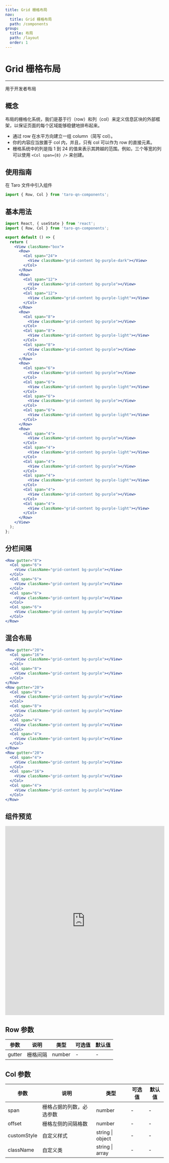 ```yaml
---
title: Grid 栅格布局
nav:
  title: Grid 栅格布局
  path: /components
group:
  title: 布局
  path: /layout
  order: 1
---
```


# Grid 栅格布局

---

用于开发者布局

## 概念

布局的栅格化系统，我们是基于行（row）和列（col）来定义信息区块的外部框架，以保证页面的每个区域能够稳健地排布起来。

- 通过 row 在水平方向建立一组 column（简写 col）。
- 你的内容应当放置于 col 内，并且，只有 col 可以作为 row 的直接元素。
- 栅格系统中的列是指 1 到 24 的值来表示其跨越的范围。例如，三个等宽的列可以使用 `<Col span={8} />` 来创建。

## 使用指南

在 Taro 文件中引入组件

```js
import { Row, Col } from 'taro-qn-components';
```

## 基本用法

```jsx | pure
import React, { useState } from 'react';
import { Row, Col } from 'taro-qn-components';

export default () => {
  return (
    <View className="box">
      <Row>
        <Col span="24">
          <View className="grid-content bg-purple-dark"></View>
        </Col>
      </Row>
      <Row>
        <Col span="12">
          <View className="grid-content bg-purple"></View>
        </Col>
        <Col span="12">
          <View className="grid-content bg-purple-light"></View>
        </Col>
      </Row>
      <Row>
        <Col span="8">
          <View className="grid-content bg-purple"></View>
        </Col>
        <Col span="8">
          <View className="grid-content bg-purple-light"></View>
        </Col>
        <Col span="8">
          <View className="grid-content bg-purple"></View>
        </Col>
      </Row>
      <Row>
        <Col span="6">
          <View className="grid-content bg-purple"></View>
        </Col>
        <Col span="6">
          <View className="grid-content bg-purple-light"></View>
        </Col>
        <Col span="6">
          <View className="grid-content bg-purple"></View>
        </Col>
        <Col span="6">
          <View className="grid-content bg-purple-light"></View>
        </Col>
      </Row>
      <Row>
        <Col span="4">
          <View className="grid-content bg-purple"></View>
        </Col>
        <Col span="4">
          <View className="grid-content bg-purple-light"></View>
        </Col>
        <Col span="4">
          <View className="grid-content bg-purple"></View>
        </Col>
        <Col span="4">
          <View className="grid-content bg-purple-light"></View>
        </Col>
        <Col span="4">
          <View className="grid-content bg-purple"></View>
        </Col>
        <Col span="4">
          <View className="grid-content bg-purple-light"></View>
        </Col>
      </Row>
    </View>
  );
};
```

## 分栏间隔

```jsx | pure
<Row gutter="8">
  <Col span="6">
    <View className="grid-content bg-purple"></View>
  </Col>
  <Col span="6">
    <View className="grid-content bg-purple"></View>
  </Col>
  <Col span="6">
    <View className="grid-content bg-purple"></View>
  </Col>
  <Col span="6">
    <View className="grid-content bg-purple"></View>
  </Col>
</Row>
```

## 混合布局

```jsx | pure
<Row gutter="20">
  <Col span="16">
    <View className="grid-content bg-purple"></View>
  </Col>
  <Col span="8">
    <View className="grid-content bg-purple"></View>
  </Col>
</Row>
<Row gutter="20">
  <Col span="8">
    <View className="grid-content bg-purple"></View>
  </Col>
  <Col span="8">
    <View className="grid-content bg-purple"></View>
  </Col>
  <Col span="4">
    <View className="grid-content bg-purple"></View>
  </Col>
  <Col span="4">
    <View className="grid-content bg-purple"></View>
  </Col>
</Row>
<Row gutter="20">
  <Col span="4">
    <View className="grid-content bg-purple"></View>
  </Col>
  <Col span="16">
    <View className="grid-content bg-purple"></View>
  </Col>
  <Col span="4">
    <View className="grid-content bg-purple"></View>
  </Col>
</Row>
```

## 组件预览

<iframe style="width:100%; height: 600px; border: 1px solid #ddd" src="https://ui.shuyun.com/example/#/pages/layout/grid/index"></iframe>

## Row 参数

| 参数   | 说明     | 类型   | 可选值 | 默认值 |
| ------ | -------- | ------ | ------ | ------ |
| gutter | 栅格间隔 | number | -      | -      |

## Col 参数

| 参数        | 说明                     | 类型             | 可选值 | 默认值 |
| ----------- | ------------------------ | ---------------- | ------ | ------ |
| span        | 栅格占据的列数，必选参数 | number           | -      | -      |
| offset      | 栅格左侧的间隔格数       | number           | -      | -      |
| customStyle | 自定义样式               | string \| object | -      | -      |
| className   | 自定义类                 | string \| array  | -      | -      |
